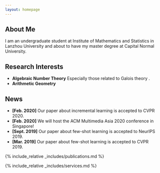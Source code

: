 ```yaml
---
layout: homepage
---
```


## About Me

I am an undergraduate student at Institute of Mathematics and Statistics in Lanzhou University and about to have my master degree at Capital Normal University.

## Research Interests

- **Algebraic Number Theory** Especially those related to Galois theory .
- **Arithmetic Geometry** 

## News

- **[Feb. 2020]** Our paper about incremental learning is accepted to CVPR 2020.
- **[Feb. 2020]** We will host the ACM Multimedia Asia 2020 conference in Singapore!
- **[Sept. 2019]** Our paper about few-shot learning is accepted to NeurIPS 2019.
- **[Mar. 2019]** Our paper about few-shot learning is accepted to CVPR 2019.

{% include_relative _includes/publications.md %}

{% include_relative _includes/services.md %}
